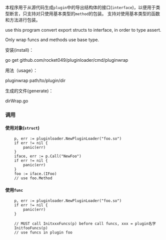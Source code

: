 本程序用于从源代码生成`plugin`中的导出结构体的接口(`interface`)，以便用于类型断言，只支持对只使用基本类型的`method`的包装。
支持对使用基本类型的函数和方法进行包装。

use this program convert export structs to interface, in order to type assert. 

Only wrap funcs and methods use base type.

安装(install)：

go get github.com/rocket049/pluginloader/cmd/pluginwrap

用法（usage）：

pluginwrap path/to/plugin/dir

生成的文件(generate)：

dirWrap.go

### 调用
#### 使用对象(`struct`)

```
	p, err := pluginloader.NewPluginLoader("foo.so")
	if err != nil {
		panic(err)
	}
	iface, err := p.Call("NewFoo")
	if err != nil {
		panic(err)
	}
	foo := iface.(IFoo)
	// use foo.Method
```

#### 使用`func`

```
	p, err := pluginloader.NewPluginLoader("foo.so")
	if err != nil {
		panic(err)
	}
	
	// MUST call InitxxxFuncs(p) before call funcs, xxx = plugin名字
	InitfooFuncs(p)
	// use funcs in plugin foo
```
